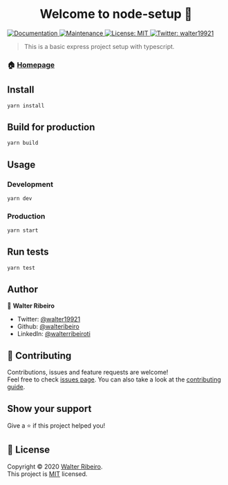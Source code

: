 <h1 align="center">Welcome to node-setup 👋</h1>
<p>
  <a href="https://github.com/walteribeiro/node-setup#readme" target="_blank">
    <img alt="Documentation" src="https://img.shields.io/badge/documentation-yes-brightgreen.svg" />
  </a>
  <a href="https://github.com/walteribeiro/node-setup/graphs/commit-activity" target="_blank">
    <img alt="Maintenance" src="https://img.shields.io/badge/Maintained%3F-yes-green.svg" />
  </a>
  <a href="https://github.com/walteribeiro/node-setup/blob/master/LICENSE" target="_blank">
    <img alt="License: MIT" src="https://img.shields.io/github/license/walteribeiro/node-setup" />
  </a>
  <a href="https://twitter.com/walter19921" target="_blank">
    <img alt="Twitter: walter19921" src="https://img.shields.io/twitter/follow/walter19921.svg?style=social" />
  </a>
</p>

> This is a basic express project setup with typescript.

### 🏠 [Homepage](https://github.com/walteribeiro/node-setup#readme)

## Install

```sh
yarn install
```

## Build for production

```sh
yarn build
```

## Usage

### Development
```sh
yarn dev
```

### Production
```sh
yarn start
```

## Run tests

```sh
yarn test
```

## Author

👤 **Walter Ribeiro**

* Twitter: [@walter19921](https://twitter.com/walter19921)
* Github: [@walteribeiro](https://github.com/walteribeiro)
* LinkedIn: [@walterribeiroti](https://linkedin.com/in/walterribeiroti)

## 🤝 Contributing

Contributions, issues and feature requests are welcome!<br />Feel free to check [issues page](https://github.com/walteribeiro/node-setup/issues). You can also take a look at the [contributing guide](https://github.com/walteribeiro/node-setup/blob/master/CONTRIBUTING.md).

## Show your support

Give a ⭐️ if this project helped you!

## 📝 License

Copyright © 2020 [Walter Ribeiro](https://github.com/walteribeiro).<br />
This project is [MIT](https://github.com/walteribeiro/node-setup/blob/master/LICENSE) licensed.
